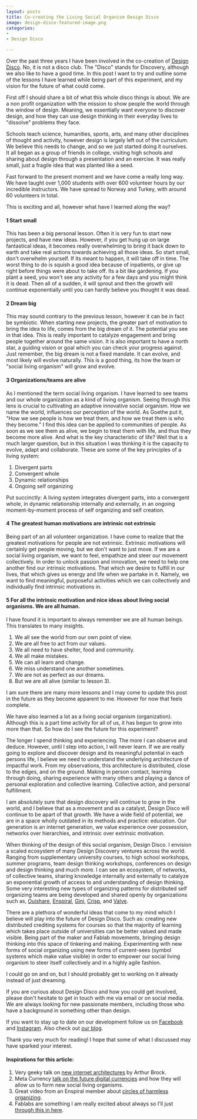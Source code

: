 ```yaml
---
layout: posts
title: Co-creating the Living Social Organism Design Disco
image: design-disco-featured-image.png
categories:
-
- Design Disco

---
```

Over the past three years I have been involved in the co-creation of [Design Disco](https://designdisco.org "Design Disco"). No, it is not a disco club. The "Disco" stands for Discovery, although we also like to have a good time. In this post I want to try and outline  some of the lessons I have learned while being part of this experiment, and  my vision for the future of what could come.

First off I should share a bit of what this whole disco things is about. We are a non profit organization with the mission to show people the world through the window of design. Meaning, we essentially want everyone to discover design, and how they can use design thinking in their everyday lives to "dissolve" problems they face.

Schools teach science, humanities, sports, arts, and many other disciplines of thought and activity, however design is largely left out of the curriculum. We believe this needs to change, and so we just started doing it ourselves. It all began as a group of friends in college, visiting high schools and sharing about design through a presentation and an exercise. It was really small, just a fragile idea that was planted like a seed.

Fast forward to the present moment and we have come a really long way. We have taught over 1,000 students with over 600 volunteer hours by our incredible instructors. We have spread to Norway and Turkey, with around 60 volunteers in total.

This is exciting and all, however what have I learned along the way?

#### 1 Start small

This has been a big personal lesson. Often it is very fun to start new projects, and have new ideas. However, if you get hung up on large fantastical ideas, it becomes really overwhelming to bring it back down to earth and take real actions towards achieving all those ideas. So start small, don't overwhelm yourself. If its meant to happen, it will take off in time. The worst thing to do is squish a good idea because of inpatients, or give up right before things were about to take off. Its a bit like gardening. If you plant a seed, you won't see any activity for a few days and you might think it is dead. Then all of a sudden, it will sprout and then the growth will continue exponentially until you can hardly believe you thought it was dead.

#### 2 Dream big

This may sound contrary to the previous lesson, however it can be in fact be symbiotic. When starting new projects, the greater part of motivation to bring the idea to life, comes from the big dream of it. The potential you see in that idea. This is really important to catalyze engagement and bring people together around the same vision. It is also important to have a north star, a guiding vision or goal which you can check your progress against. Just remember, the big dream is not a fixed mandate. It can evolve, and most likely will evolve naturally. This is a good thing, its how the team or "social living organism" will grow and evolve.

#### 3 Organizations/teams are alive

As I mentioned the term social living organism. I have learned to see teams and our whole organization as a kind of living organism. Seeing through this lens is crucial to cultivating an adaptive innovative social organism. How we name the world, influences our perception of the world. As Goethe put it, "How we see people is how we treat them, and how we treat them is who they become." I find this idea can be applied to communities of people. As soon as we see them as alive, we begin to treat them with life, and thus they become more alive. And what is the key characteristic of life? Well that is a much larger question, but in this situation I was thinking it is the capacity to evolve, adapt and collaborate. These are some of the key principles of a living system:

1. Divergent parts
2. Convergent whole
3. Dynamic relationships
4. Ongoing self organizing

Put succinctly: A living system integrates divergent parts, into a convergent whole, in dynamic relationship internally and externally, in an ongoing moment-by-moment process of self organizing and self creation.

#### 4 The greatest human motivations are intrinsic not extrinsic

Being part of an all volunteer organization. I have come to realize that the greatest motivations for people are not extrinsic. Extrinsic motivations will certainly get people moving, but we don't want to just move. If we are a social living organism, we want to feel, empathize and steer our movement collectively. In order to unlock passion and innovation, we need to help one another find our intrinsic motivations. That which we desire to fulfill in our lives, that which gives us energy and life when we partake in it. Namely, we want to find meaningful, purposeful activities which we can collectively and individually find intrinsic motivations in.

#### 5 For all the intrinsic motivation and nice ideas about living social organisms. We are all human.

I have found it is important to always remember we are all human beings. This translates to many insights.

1. We all see the world from our own point of view.
2. We are all free to act from our values.
3. We all need to have shelter, food and community.
4. We all make mistakes.
5. We can all learn and change.
6. We miss understand one another sometimes.
7. We are not as perfect as our dreams.
8. But we are all alive (similar to lesson 3).

I am sure there are many more lessons and I may come to update this post in the future as they become apparent to me. However for now that feels complete.

We have also learned a lot as a living social organism (organization). Although this is a part time activity for all of us, it has begun to grow into more than that. So how do I see the future for this experiment?

The longer I spend thinking and experiencing. The more I can observe and deduce. However, until I step into action, I will never learn. If we are really going to explore and discover design and its meaningful potential in each persons life, I believe we need to understand the underlying architecture of impactful work. From my observations, this architecture is distributed, close to the edges, and on the ground. Making in person contact, learning through doing, sharing experience with many others and playing a dance of personal exploration and collective learning. Collective action, and personal fulfillment.

I am absolutely sure that design discovery will continue to grow in the world, and I believe that as a movement and as a catalyst,  Design Disco will continue to be apart of that growth. We have a wide field of potential, we are in a space wholly outdated in its methods and practice: education. Our generation is an internet generation, we value experience over possession, networks over hierarchies, and intrinsic over extrinsic motivation.

When thinking of the design of this social organism, Design Disco. I envision a  scaled ecosystem of many Design Discovery ventures across the world.  Ranging from supplementary university courses, to high school workshops,  summer programs, team design thinking workshops, conferences on design  and design thinking and much more. I can see an ecosystem, of networks, of collective teams, sharing knowledge internally and externally to  catalyze an exponential growth of access to and understanding of design  thinking. Some very interesting new types of organizing patterns for  distributed self organizing teams are being developed and shared openly  by organizations such as, [Ouishare](http://opensource.ouishare.net/ "Ouishare Open Source"), [Enspiral](https://handbook.enspiral.com/ "Enspiral Network Handbook"), [Gini](https://drive.google.com/file/d/0B44XthBdMmN6bGlfdk8zejdSZUU/view "Gini Company Handbook"), [Crisp](https://drive.google.com/file/d/0B44XthBdMmN6bGlfdk8zejdSZUU/view "Crisp DNA"), and [Valve](https://steamcdn-a.akamaihd.net/apps/valve/Valve_NewEmployeeHandbook.pdf "Valve Company Handbook").

There are a plethora of wonderful ideas that come to my mind which I believe will play into the future of Design Disco. Such as: creating new distributed crediting systems for courses so that the majority of learning which takes place outside of universities can be better valued and made visible. Being part of the maker and Fablab movements, bringing design thinking into this space of tinkering and making. Experimenting with new forms of social organizing using new forms of current-sees (symbol systems which make value visible) in order to empower our social living organism to steer itself collectively and in a highly agile fashion.

I could go on and on, but I should probably get to working on it already instead of just dreaming.

If you are curious about Design Disco and how you could get involved, please don't hesitate to get in touch with me via email or on social media. We are always looking for new passionate members, including those who have a background in something other than design.

If you want to stay up to date on our development follow us on [Facebook](https://facebook.com/designdisco "Design Disco Facebook") and [Instagram](https://instagram.com/designdisco_ "Design Disco Instagram"). Also check out [our blog](http://designdisco.org/blog "Design Disco Blog").

Thank you very much for reading! I hope that some of what I discussed may have sparked your interest.

#### Inspirations for this article:

1. Very geeky talk on [new internet architectures](https://www.youtube.com/watch?v=wBlwQpcV95M) by Arthur Brock.
2. Meta Currency [talk on the future digital currencies]() and how they will allow us to form new social living organisms.
3. Great video from an Enspiral member about [circles of harmless organizing](https://www.youtube.com/watch?v=b9ar0HVzNeE&t=981s).
4. Fablabs are something I am really excited about always so I'll just [through this in here](https://www.fablabs.io/).
